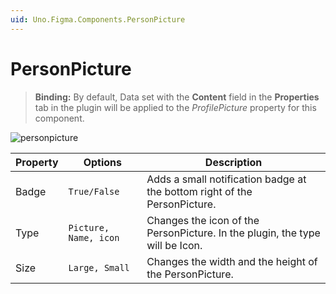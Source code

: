 ```yaml
---
uid: Uno.Figma.Components.PersonPicture
---
```


# PersonPicture

> **Binding:** By default, Data set with the **Content** field in the **Properties** tab in the plugin will be applied to the *ProfilePicture* property for this component.

![personpicture](./images/personpicture.png)

| Property | Options               | Description                                                  |
| -------- | --------------------- | ------------------------------------------------------------ |
| Badge    | `True/False`          | Adds a small notification badge at the bottom right of the PersonPicture. |
| Type     | `Picture, Name, icon` | Changes the icon of the PersonPicture. In the plugin, the type will be Icon. |
| Size     | `Large, Small`        | Changes the width and the height of the PersonPicture.       |
